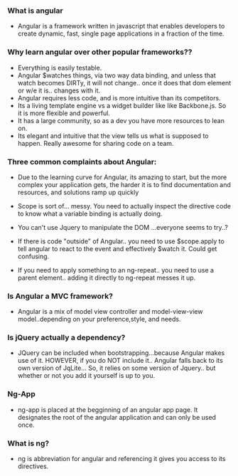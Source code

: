 
### What is angular

*   Angular is a framework written in javascript that enables developers
to create dynamic, fast, single page applications in a fraction of the time.

### Why learn angular over other popular frameworks??

*  Everything is easily testable.
*  Angular $watches things, via two way data binding, and unless that watch
  becomes DIRTy, it will not change.. once it does that dom element
  or w/e it is.. changes with it.
* Angular requires less code, and is more intuitive than its competitors.
* Its a living template engine vs a widget builder like like Backbone.js.  So
 it is more flexible and powerful.
* It has a large community, so as a dev you have more resources to lean on.
* Its elegant and intuitive that the view tells us what is supposed to happen.  Really awesome for sharing code on a team. 

### Three common complaints about Angular:
* Due to the learning curve for Angular, its amazing to start, but the more complex your application gets, the harder it is to find documentation and resources, and solutions ramp up quickly

* Scope is sort of... messy. You need to actually inspect the directive code to know what a variable binding is actually doing.

* You can't use Jquery to manipulate the DOM ...everyone seems to try..?

* If there is code "outside" of Angular.. you need to use $scope.apply to tell angular to react to the event and effectively $watch it.  Could get confusing.

* If you need to apply something to an ng-repeat.. you need to use a parent element.. adding it directly to ng-repeat messes it up.

### Is Angular a MVC framework?
* Angular is a mix of model view controller and model-view-view model..depending on your preference,style, and needs.


### Is jQuery actually a dependency?
* JQuery can be included when bootstrapping...because Angular makes use of it. HOWEVER, if you do NOT include it.. Angular falls back to its own version of JqLite... So, it relies on some version of Jquery.. but whether or not you add it yourself is up to you.


### Ng-App
* ng-app is placed at the begginning of an angular app page. It designates the root of the angular application and can only be used once.

### What is ng?
* ng is abbreviation for angular and referencing it gives you access to its directives.
